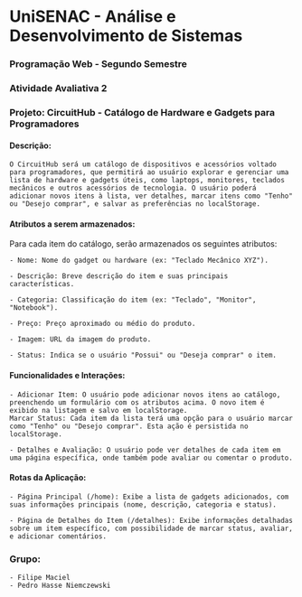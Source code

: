 # UniSENAC - Análise e Desenvolvimento de Sistemas

### Programação Web - Segundo Semestre

### Atividade Avaliativa 2

### Projeto: CircuitHub - Catálogo de Hardware e Gadgets para Programadores

#### Descrição:
```
O CircuitHub será um catálogo de dispositivos e acessórios voltado para programadores, que permitirá ao usuário explorar e gerenciar uma lista de hardware e gadgets úteis, como laptops, monitores, teclados mecânicos e outros acessórios de tecnologia. O usuário poderá adicionar novos itens à lista, ver detalhes, marcar itens como "Tenho" ou "Desejo comprar", e salvar as preferências no localStorage.
```

#### Atributos a serem armazenados:

Para cada item do catálogo, serão armazenados os seguintes atributos:

```
- Nome: Nome do gadget ou hardware (ex: "Teclado Mecânico XYZ").

- Descrição: Breve descrição do item e suas principais características.

- Categoria: Classificação do item (ex: "Teclado", "Monitor", "Notebook").

- Preço: Preço aproximado ou médio do produto.

- Imagem: URL da imagem do produto.

- Status: Indica se o usuário "Possui" ou "Deseja comprar" o item.
```

#### Funcionalidades e Interações:

```
- Adicionar Item: O usuário pode adicionar novos itens ao catálogo, preenchendo um formulário com os atributos acima. O novo item é exibido na listagem e salvo em localStorage.
Marcar Status: Cada item da lista terá uma opção para o usuário marcar como "Tenho" ou "Desejo comprar". Esta ação é persistida no localStorage.

- Detalhes e Avaliação: O usuário pode ver detalhes de cada item em uma página específica, onde também pode avaliar ou comentar o produto.
```

#### Rotas da Aplicação:

```
- Página Principal (/home): Exibe a lista de gadgets adicionados, com suas informações principais (nome, descrição, categoria e status).

- Página de Detalhes do Item (/detalhes): Exibe informações detalhadas sobre um item específico, com possibilidade de marcar status, avaliar, e adicionar comentários.
```

### Grupo:
```
- Filipe Maciel
- Pedro Hasse Niemczewski
```
